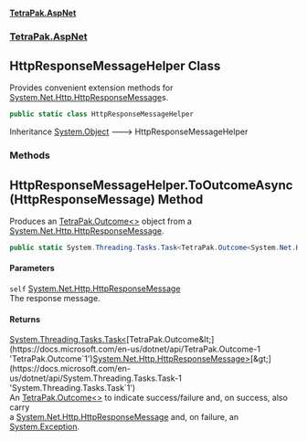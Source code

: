 #### [TetraPak.AspNet](index.md 'index')
### [TetraPak.AspNet](TetraPak_AspNet.md 'TetraPak.AspNet')
## HttpResponseMessageHelper Class
Provides convenient extension methods for [System.Net.Http.HttpResponseMessage](https://docs.microsoft.com/en-us/dotnet/api/System.Net.Http.HttpResponseMessage 'System.Net.Http.HttpResponseMessage')s.  
```csharp
public static class HttpResponseMessageHelper
```

Inheritance [System.Object](https://docs.microsoft.com/en-us/dotnet/api/System.Object 'System.Object') &#129106; HttpResponseMessageHelper  
### Methods
<a name='TetraPak_AspNet_HttpResponseMessageHelper_ToOutcomeAsync(System_Net_Http_HttpResponseMessage)'></a>
## HttpResponseMessageHelper.ToOutcomeAsync(HttpResponseMessage) Method
Produces an [TetraPak.Outcome&lt;&gt;](https://docs.microsoft.com/en-us/dotnet/api/TetraPak.Outcome-1 'TetraPak.Outcome`1') object from a [System.Net.Http.HttpResponseMessage](https://docs.microsoft.com/en-us/dotnet/api/System.Net.Http.HttpResponseMessage 'System.Net.Http.HttpResponseMessage').  
```csharp
public static System.Threading.Tasks.Task<TetraPak.Outcome<System.Net.Http.HttpResponseMessage>> ToOutcomeAsync(this System.Net.Http.HttpResponseMessage self);
```
#### Parameters
<a name='TetraPak_AspNet_HttpResponseMessageHelper_ToOutcomeAsync(System_Net_Http_HttpResponseMessage)_self'></a>
`self` [System.Net.Http.HttpResponseMessage](https://docs.microsoft.com/en-us/dotnet/api/System.Net.Http.HttpResponseMessage 'System.Net.Http.HttpResponseMessage')  
The response message.  
  
#### Returns
[System.Threading.Tasks.Task&lt;](https://docs.microsoft.com/en-us/dotnet/api/System.Threading.Tasks.Task-1 'System.Threading.Tasks.Task`1')[TetraPak.Outcome&lt;](https://docs.microsoft.com/en-us/dotnet/api/TetraPak.Outcome-1 'TetraPak.Outcome`1')[System.Net.Http.HttpResponseMessage](https://docs.microsoft.com/en-us/dotnet/api/System.Net.Http.HttpResponseMessage 'System.Net.Http.HttpResponseMessage')[&gt;](https://docs.microsoft.com/en-us/dotnet/api/TetraPak.Outcome-1 'TetraPak.Outcome`1')[&gt;](https://docs.microsoft.com/en-us/dotnet/api/System.Threading.Tasks.Task-1 'System.Threading.Tasks.Task`1')  
An [TetraPak.Outcome&lt;&gt;](https://docs.microsoft.com/en-us/dotnet/api/TetraPak.Outcome-1 'TetraPak.Outcome`1') to indicate success/failure and, on success, also carry  
a [System.Net.Http.HttpResponseMessage](https://docs.microsoft.com/en-us/dotnet/api/System.Net.Http.HttpResponseMessage 'System.Net.Http.HttpResponseMessage') and, on failure, an [System.Exception](https://docs.microsoft.com/en-us/dotnet/api/System.Exception 'System.Exception').  
  
